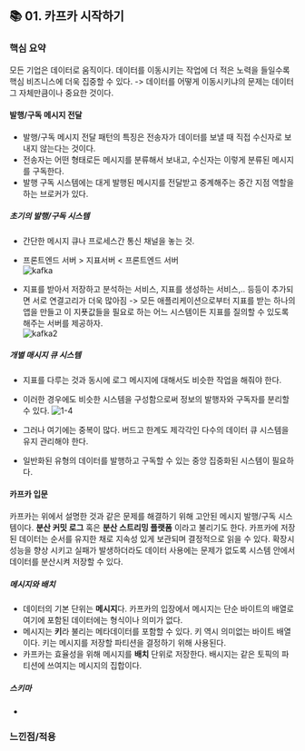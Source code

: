 ## 📚 01. 카프카 시작하기

### 핵심 요약

모든 기업은 데이터로 움직이다. 데이터를 이동시키는 작업에 더 적은 노력을 들일수록 핵심 비즈니스에 더욱 집중할 수 있다.
-> 데이터를 어떻게 이동시키냐의 문제는 데이터 그 자체만큼이나 중요한 것이다.

#### 발행/구독 메시지 전달

- 발행/구독 메시지 전달 패턴의 특징은 전송자가 데이터를 보낼 때 직접 수신자로 보내지 않는다는 것이다.
- 전송자는 어떤 형태로든 메시지를 분류해서 보내고, 수신자는 이렇게 분류된 메시지를 구독한다.
- 발행 구독 시스템에는 대게 발행된 메시지를 전달받고 중계해주는 중간 지점 역할을 하는 브로커가 있다.

##### 초기의 발행/구독 시스템

- 간단한 메시지 큐나 프로세스간 통신 채널을 놓는 것.
- 프론트엔드 서버 > 지표서버 < 프론트엔드 서버 <br>
  ![kafka](https://github.com/user-attachments/assets/6d84f46d-5d32-46db-b9b0-47b1d64a04d0)

- 지표를 받아서 저장하고 분석하는 서비스, 지표를 생성하는 서비스,.. 등등이 추가되면 서로 연결고리가 더욱 많아짐
  -> 모든 애플리케이션으로부터 지표를 받는 하나의 앱을 만들고 이 지푯값들을 필요로 하는 어느 시스템이든 지표를 질의할 수 있도록 해주는 서버를 제공하자. <br>
  ![kafka2](https://github.com/user-attachments/assets/5db06acd-602d-40e0-8219-96197bc54ae0)

##### 개별 매시지 큐 시스템

- 지표를 다루는 것과 동시에 로그 메시지에 대해서도 비슷한 작업을 해줘야 한다.
- 이러한 경우에도 비슷한 시스템을 구성함으로써 정보의 발행자와 구독자를 분리할 수 있다.
  ![1-4](https://github.com/user-attachments/assets/bb29052a-abae-4322-a2fc-68cb021c92d6)

- 그러나 여기에는 중복이 많다. 버드고 한계도 제각각인 다수의 데이터 큐 시스템을 유지 관리해야 한다.
- 일반화된 유형의 데이터를 발행하고 구독할 수 있는 중앙 집중화된 시스템이 필요하다.

#### 카프카 입문

카프카는 위에서 설명한 것과 같은 문제를 해결하기 위해 고안된 메시지 발행/구독 시스템이다.
**분산 커밋 로그** 혹은 **분산 스트리밍 플랫폼** 이라고 불리기도 한다.
카프카에 저장된 데이터는 순서를 유지한 채로 지속성 있게 보관되며 결정적으로 읽을 수 있다.
확장시 성능을 향상 시키고 실패가 발생하더라도 데이터 사용에는 문제가 없도록 시스템 안에서 데이터를 분산시켜 저장할 수 있다.

##### 메시지와 배치

- 데이터의 기본 단위는 **메시지**다. 카프카의 입장에서 메시지는 단순 바이트의 배열로 여기에 포함된 데이터에는 형식이나 의미가 없다.
- 메시지는 **키**라 불리는 메타데이터를 포함할 수 있다. 키 역시 의미없는 바이트 배열이다. 키는 메시지를 저장할 파티션을 결정하기 위해 사용된다.
- 카프카는 효율성을 위해 메시지를 **배치** 단위로 저장한다. 배시지는 같은 토픽의 파티션에 쓰여지는 메시지의 집합이다.

##### 스키마

-

### 느낀점/적용

